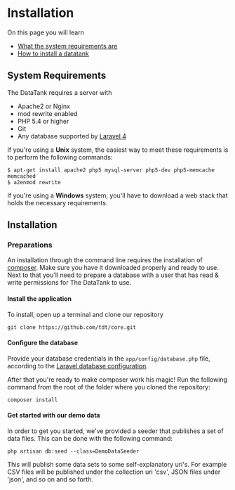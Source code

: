 # Installation

On this page you will learn

* [What the system requirements are](#requirements)
* [How to install a datatank](#installation)

<a id='requirements' class='anchor'></a>
## System Requirements

The DataTank requires a server with

* Apache2 or Nginx
* mod rewrite enabled
* PHP 5.4 or higher
* Git
* Any database supported by [Laravel 4](http://four.laravel.com/docs/database)

If you're using a <strong>Unix</strong> system, the easiest way to meet these requirements is to perform the following commands:

    $ apt-get install apache2 php5 mysql-server php5-dev php5-memcache memcached
    $ a2enmod rewrite

If you're using a <strong>Windows</strong> system, you'll have to download a web stack that holds the necessary requirements.

<a id='installation' class='anchor'></a>
## Installation

### Preparations

An installation through the command line requires the installation of [composer](http://getcomposer.org/). Make sure you have it downloaded properly and ready to use. Next to that you'll need to prepare a database with a user that has read & write permissions for The DataTank to use.

#### Install the application

To install, open up a terminal and clone our repository

    git clone https://github.com/tdt/core.git

#### Configure the database

Provide your database credentials in the `app/config/database.php` file, according to the [Laravel database configuration](http://laravel.com/docs/configuration).

After that you're ready to make composer work his magic! Run the following command from the root of the folder where you cloned the repository:

    composer install

#### Get started with our demo data

In order to get you started, we've provided a seeder that publishes a set of data files. This can be done with the following command:

    php artisan db:seed --class=DemoDataSeeder

This will publish some data sets to some self-explanatory uri's. For example CSV files will be published under the collection uri 'csv', JSON files under 'json', and so on and so forth.